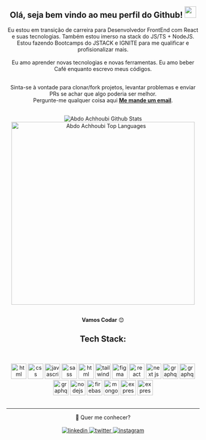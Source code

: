 <div align="center">
<h2> Olá, seja bem vindo ao meu perfil do Github! <img src="https://github.com/abdoachhoubi/abdoachhoubi/blob/main/gifs/Hi.gif" width="30"></h2>

Eu estou em transição de carreira para Desenvolvedor FrontEnd com React e suas tecnologias. Também estou imerso na stack do JS/TS + NodeJS. Estou fazendo Bootcamps do JSTACK e IGNITE para me qualificar e profisionalizar mais. 
<br />
<br />
Eu amo aprender novas tecnologias e novas ferramentas. Eu amo beber Café enquanto escrevo meus códigos.
<br />
<br />

Sinta-se à vontade para clonar/fork projetos, levantar problemas e enviar PRs se achar que algo poderia ser melhor.<br />
Pergunte-me qualquer coisa aqui <a href="mailto:devthyagonunes@gmail.com"><b>Me mande um email</b></a>.
<br />
<br />

<img src="https://github-readme-stats.vercel.app/api?username=ThyagoNunes&include_all_commits=true&count_private=true&show_icons=true&line_height=30&title_color=C04CFD&icon_color=9E02F2&text_color=D3D3D3&bg_color=4C2A85" alt="Abdo Achhoubi Github Stats">

<img width=478px src="https://github-readme-stats.vercel.app/api/top-langs/?username=ThyagoNunes&layout=compact&theme=dark&bg_color=0A0A0A" alt="Abdo Achhoubi Top Languages"/>
<br />
<br />


**Vamos Codar** 😊

</div>

<div align="center">

## Tech Stack:

<br />
<br />
<a margin="10" href="https://developer.mozilla.org/en-US/docs/Web/HTML" target="_blank"><img margin="10px" height="40" src="https://github.com/abdoachhoubi/abdoachhoubi/blob/main/svgs/html.svg" alt="html"></a>
<a margin="10" href="https://developer.mozilla.org/en-US/docs/Web/CSS" target="_blank"><img margin="10px" height="40" src="https://github.com/abdoachhoubi/abdoachhoubi/blob/main/svgs/css.svg" alt="css"></a>
<a margin="10" href="https://developer.mozilla.org/en-US/docs/Web/JavaScript" target="_blank"><img margin="10px" height="40" src="https://github.com/abdoachhoubi/abdoachhoubi/blob/main/svgs/javascript.svg" alt="javascript"></a>
<a margin="10" href="https://sass-lang.com" target="_blank"><img margin="10px" height="40" src="https://github.com/abdoachhoubi/abdoachhoubi/blob/main/svgs/sass.svg" alt="sass"></a>
<a margin="10" href="https://styled-components.com/" target="_blank"><img margin="10px" height="40" src="https://avatars.githubusercontent.com/u/20658825?s=200&v=4" alt="html"></a>
<a margin="10" href="https://tailwindcss.com" target="_blank"><img margin="10px" height="40" src="https://github.com/abdoachhoubi/abdoachhoubi/blob/main/svgs/tailwind.svg" alt="tailwind"></a>
<a margin="10" href="https://figma.com" target="_blank"><img margin="10px" height="40" src="https://github.com/abdoachhoubi/abdoachhoubi/blob/main/svgs/figma.svg" alt="figma"></a>
<a margin="10" href="https://reactjs.org" target="_blank"><img margin="10px" height="40" src="https://github.com/abdoachhoubi/abdoachhoubi/blob/main/svgs/react.svg" alt="react"></a>
<a margin="10" href="https://nextjs.org" target="_blank"><img margin="10px" height="40" src="https://github.com/abdoachhoubi/abdoachhoubi/blob/main/svgs/nextjs.svg" alt="next js"></a>
<a margin="10" href="https://graphql.org" target="_blank"><img margin="10px" height="40" src="https://github.com/abdoachhoubi/abdoachhoubi/blob/main/svgs/graphql.svg" alt="graphql"></a>
<a margin="10" href="https://www.postgresql.org/" target="_blank"><img margin="10px" height="40" src="https://upload.wikimedia.org/wikipedia/commons/thumb/2/29/Postgresql_elephant.svg/1200px-Postgresql_elephant.svg.png" alt="graphql"></a>
<a margin="10" href="https://reactrouter.com/" target="_blank"><img margin="10px" height="40" src="https://res.cloudinary.com/practicaldev/image/fetch/s--cfcIC74S--/c_imagga_scale,f_auto,fl_progressive,h_500,q_auto,w_1000/https://dev-to-uploads.s3.amazonaws.com/uploads/articles/d5wth4o6yz8xyuyrvd1k.png" alt="graphql"></a>
<a margin="10" href="https://nodejs.org" target="_blank"><img margin="10px" height="40" src="https://github.com/abdoachhoubi/abdoachhoubi/blob/main/svgs/nodejs.svg" alt="nodejs"></a>
<a margin="10" href="https://firebase.google.com" target="_blank"><img margin="10px" height="40" src="https://github.com/abdoachhoubi/abdoachhoubi/blob/main/svgs/firebase.svg" alt="firebase"></a>
<a margin="10" href="https://mongodb.com" target="_blank"><img margin="10px" height="40" src="https://github.com/abdoachhoubi/abdoachhoubi/blob/main/svgs/mongodb.svg" alt="mongodb"></a>
<a margin="10" href="https://expressjs.com" target="_blank"><img margin="10px" height="40" src="https://github.com/abdoachhoubi/abdoachhoubi/blob/main/svgs/express.svg" alt="express"></a>
<a margin="10" href="https://www.docker.com/" target="_blank"><img margin="10px" height="40" src="https://upload.wikimedia.org/wikipedia/commons/thumb/4/4e/Docker_%28container_engine%29_logo.svg/1280px-Docker_%28container_engine%29_logo.svg.png" alt="express"></a>
</div>

<div align="center">
<br />

---

<div align="center">
💬 Quer me conhecer?
</div>
<br/>
<a href="[https://linkedin.com/in/abdoachhoubi](https://www.linkedin.com/in/thyagonunes/)" target="_blank">
<img src=https://img.shields.io/badge/linkedin-%2300acee.svg?color=405DE6&style=for-the-badge&logo=linkedin&logoColor=white alt=linkedin style="margin-bottom: 5px;" />
</a>
<a href="https://twitter.com/thyagonunes_" target="_blank">
<img src=https://img.shields.io/badge/twitter-%2300acee.svg?color=1DA1F2&style=for-the-badge&logo=twitter&logoColor=white alt=twitter style="margin-bottom: 5px;" />
</a>
<a href="https://www.instagram.com/thyagonunes_/" target="_blank">
<img src=https://img.shields.io/badge/instagram-%ff5851db.svg?color=C13584&style=for-the-badge&logo=instagram&logoColor=white alt=instagram style="margin-bottom: 5px;" />
</a>

